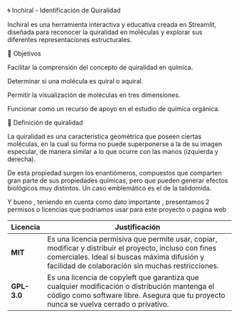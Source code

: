 🌀 Inchiral - Identificación de Quiralidad

Inchiral es una herramienta interactiva y educativa creada en Streamlit, diseñada para reconocer la quiralidad en moléculas y explorar sus diferentes representaciones estructurales.

🎯 Objetivos

Facilitar la comprensión del concepto de quiralidad en química.

Determinar si una molécula es quiral o aquiral.

Permitir la visualización de moléculas en tres dimensiones.

Funcionar como un recurso de apoyo en el estudio de química orgánica.

🧪 Definición de quiralidad

La quiralidad es una característica geométrica que poseen ciertas moléculas, en la cual su forma no puede superponerse a la de su imagen especular, de manera similar a lo que ocurre con las manos (izquierda y derecha).

De esta propiedad surgen los enantiómeros, compuestos que comparten gran parte de sus propiedades químicas, pero que pueden generar efectos biológicos muy distintos.
Un caso emblemático es el de la talidomida.


Y bueno , teniendo en cuenta como dato importante , presentamos 2 permisos o licencias que podriamos usar para este proyecto o pagina web 

| **Licencia** | **Justificación** |
|--------------|-------------------|
| **MIT** | Es una licencia permisiva que permite usar, copiar, modificar y distribuir el proyecto, incluso con fines comerciales. Ideal si buscas máxima difusión y facilidad de colaboración sin muchas restricciones. |
| **GPL-3.0** | Es una licencia de copyleft que garantiza que cualquier modificación o distribución mantenga el código como software libre. Asegura que tu proyecto nunca se vuelva cerrado o privativo. |

